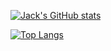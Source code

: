 [![Jack's GitHub stats](https://github-readme-stats.vercel.app/api?username=Jacklau1216&theme=great-gatsby&show_icons=true)](https://github.com/Jacklau1216/github-readme-stats)

[![Top Langs](https://github-readme-stats.vercel.app/api/top-langs/?username=Jacklau1216&theme=great-gatsby)](https://github.com/Jacklau1216/github-readme-stats)
